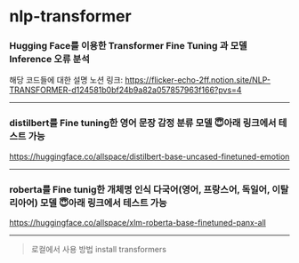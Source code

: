 # nlp-transformer
### Hugging Face를 이용한 Transformer Fine Tuning 과 모델 Inference 오류 분석
해당 코드들에 대한 설명 노션 링크: https://flicker-echo-2ff.notion.site/NLP-TRANSFORMER-d124581b0bf24b9a82a057857963f166?pvs=4

---
### distilbert를 Fine tuning한 영어 문장 감정 분류 모델 😇아래 링크에서 테스트 가능
https://huggingface.co/allspace/distilbert-base-uncased-finetuned-emotion

---
### roberta를 Fine tunig한 개체명 인식 다국어(영어, 프랑스어, 독일어, 이탈리아어) 모델 😇아래 링크에서 테스트 가능
https://huggingface.co/allspace/xlm-roberta-base-finetuned-panx-all


_______________
> 로컬에서 사용 방법
> install transformers
> 
